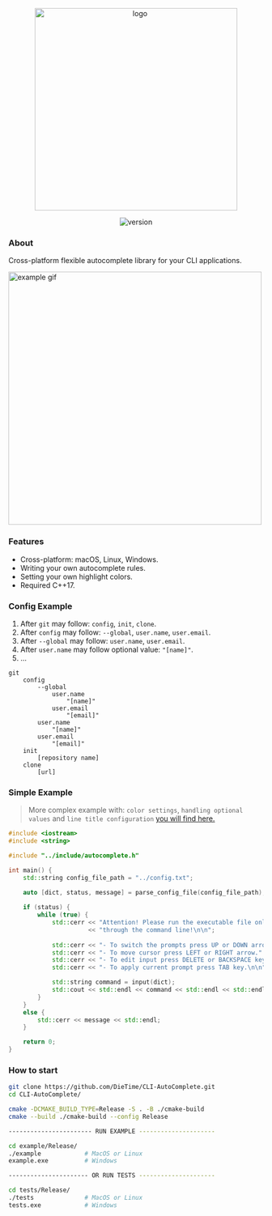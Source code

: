 <p align="center">
  <img src="https://i.ibb.co/41pL50L/Group-1.png" width="400" alt="logo">
</p>
<p align="center">
  <img src="https://img.shields.io/badge/version-1.0.0-b.svg" alt="version">
</p>

### About
Cross-platform flexible autocomplete library for your CLI applications.
  
<img src="https://s7.gifyu.com/images/example3316d0de48f02022.gif" alt="example gif" width="500">

### Features
- Cross-platform: macOS, Linux, Windows.
- Writing your own autocomplete rules.
- Setting your own highlight colors.
- Required C++17.

### Config Example
1. After `git` may follow: `config`, `init`, `clone`.
2. After `config` may follow: `--global`, `user.name`, `user.email`.
3. After `--global` may follow: `user.name`, `user.email`.
4. After `user.name` may follow optional value: `"[name]"`.
5. ...
```
git
    config
        --global
            user.name
                "[name]"
            user.email
                "[email]"
        user.name
            "[name]"
        user.email
            "[email]"
    init
        [repository name]
    clone
        [url]
```

### Simple Example
> More complex example with: `color settings`, `handling optional values` and `line title configuration` [you will find here.](example/main.cpp)
```cpp
#include <iostream>
#include <string>

#include "../include/autocomplete.h"

int main() {
    std::string config_file_path = "../config.txt";
  
    auto [dict, status, message] = parse_config_file(config_file_path);

    if (status) {
        while (true) {
            std::cerr << "Attention! Please run the executable file only" << std::endl
                      << "through the command line!\n\n";
            
            std::cerr << "- To switch the prompts press UP or DOWN arrow." << std::endl;
            std::cerr << "- To move cursor press LEFT or RIGHT arrow." << std::endl;
            std::cerr << "- To edit input press DELETE or BACKSPACE key." << std::endl;
            std::cerr << "- To apply current prompt press TAB key.\n\n";

            std::string command = input(dict);
            std::cout << std::endl << command << std::endl << std::endl;
        }
    }
    else {
        std::cerr << message << std::endl;
    }

    return 0;
}
```

### How to start
```bash
git clone https://github.com/DieTime/CLI-AutoComplete.git
cd CLI-AutoComplete/

cmake -DCMAKE_BUILD_TYPE=Release -S . -B ./cmake-build 
cmake --build ./cmake-build --config Release

----------------------- RUN EXAMPLE ---------------------

cd example/Release/
./example            # MacOS or Linux
example.exe          # Windows

---------------------- OR RUN TESTS ---------------------

cd tests/Release/
./tests              # MacOS or Linux
tests.exe            # Windows
```